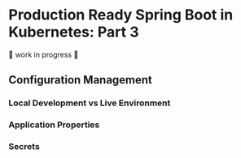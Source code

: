 # Production Ready Spring Boot in Kubernetes: Part 3

:construction: work in progress :construction:

## Configuration Management

### Local Development vs Live Environment

### Application Properties

### Secrets
